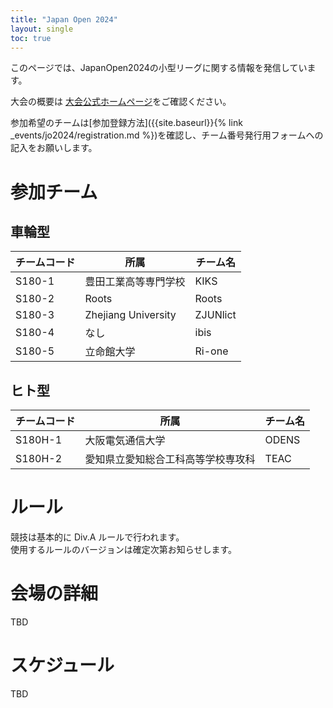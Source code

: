 ```yaml
---
title: "Japan Open 2024"
layout: single
toc: true
---
```


このページでは、JapanOpen2024の小型リーグに関する情報を発信しています。

大会の概要は [大会公式ホームページ](https://www.robocup.or.jp/JapanOpen2024/)をご確認ください。

参加希望のチームは[参加登録方法]({{site.baseurl}}{% link _events/jo2024/registration.md %})を確認し、チーム番号発行用フォームへの記入をお願いします。

# 参加チーム
## 車輪型

|チームコード|所属|チーム名|
|---|---|---|
|S180-1|豊田工業高等専門学校|KIKS|
|S180-2|Roots|Roots|
|S180-3|Zhejiang University|ZJUNlict|
|S180-4|なし|ibis|
|S180-5|立命館大学|Ri-one|


## ヒト型

|チームコード|所属|チーム名|
|---|---|---|
|S180H-1|大阪電気通信大学|ODENS|
|S180H-2|愛知県立愛知総合工科高等学校専攻科|TEAC|


# ルール
競技は基本的に Div.A ルールで行われます。  
使用するルールのバージョンは確定次第お知らせします。

# 会場の詳細
TBD

# スケジュール
TBD